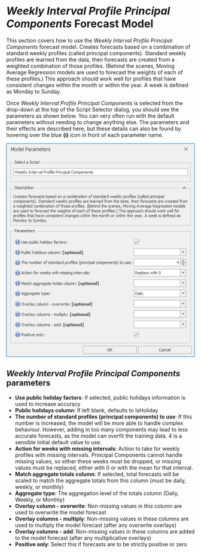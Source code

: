
# *Weekly Interval Profile Principal Components* Forecast Model

This section covers how to use the *Weekly Interval Profile Principal Components* forecast model. Creates forecasts based on a combination of standard weekly profiles (called principal components). Standard weekly profiles are learned from the data, then forecasts are created from a weighted combination of those profiles. (Behind the scenes, Moving Average Regression models are used to forecast the weights of each of these profiles.) This approach should work well for profiles that have consistent changes within the month or within the year. A week is defined as Monday to Sunday.

Once *Weekly Interval Profile Principal Components* is selected from the drop-down at the top of the Script Selector dialog, you should see the parameters as shown below. You can very often run with the default parameters without needing to change anything else. The parameters and their effects are described here, but these details can also be found by hovering over the blue **(i)** icon in front of each parameter name.

![Weekly Interval Profile Principal Components](imgs/Model_WeeklyIntervalProfilePrincipalComponents.png) 

## *Weekly Interval Profile Principal Components* parameters


- **Use public holiday factors**: If selected, public holidays information is used to increase accuracy
- **Public holidays column**: If left blank, defaults to IsHoliday
- **The number of standard profiles (principal components) to use**: If this number is increased, the model will be more able to handle complex behaviour. However, adding in too many components may lead to less accurate forecasts, as the model can overfit the training data. 4 is a sensible initial default value to use.
- **Action for weeks with missing intervals**: Action to take for weekly profiles with missing intervals. Principal Components cannot handle missing
values, so either these weeks must be dropped, or missing values must be replaced, either with 0 or with the mean for that interval.
- **Match aggregate totals column**: If selected, total forecasts will be scaled to match the aggregate totals from this column (must be daily, weekly, or monthly)
- **Aggregate type**: The aggregation level of the totals column (Daily, Weekly, or Monthly)
- **Overlay column - overwrite**: Non-missing values in this column are used to overwrite the model forecast
- **Overlay columns - multiply**: Non-missing values in these columns are used to multiply the model forecast (after any overwrite overlays)
- **Overlay columns - add**: Non-missing values in these columns are added to the model forecast (after any multiplicative overlays)
- **Positive only**: Select this if forecasts are to be strictly positive or zero
